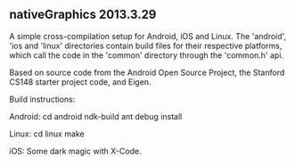 nativeGraphics
2013.3.29
----------------------------------

A simple cross-compilation setup for Android, iOS and Linux.
The 'android', 'ios and 'linux' directories contain build files for their
respective platforms, which call the code in the 'common' directory through
the 'common.h' api.

Based on source code from the Android Open Source Project, the Stanford CS148
starter project code, and Eigen.




Build instructions:

Android:
cd android
ndk-build
ant debug install

Linux:
cd linux
make

iOS:
Some dark magic with X-Code.
